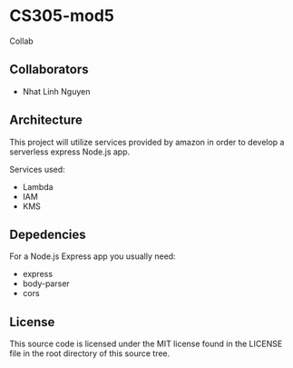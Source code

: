 # CS305-mod5
Collab

## Collaborators
- Nhat Linh Nguyen

## Architecture
This project will utilize services provided by amazon in order to develop a serverless express Node.js app.

Services used:
- Lambda
- IAM
- KMS

## Depedencies
For a Node.js Express app you usually need:
- express
- body-parser
- cors

## License
This source code is licensed under the MIT license found in the
LICENSE file in the root directory of this source tree.
